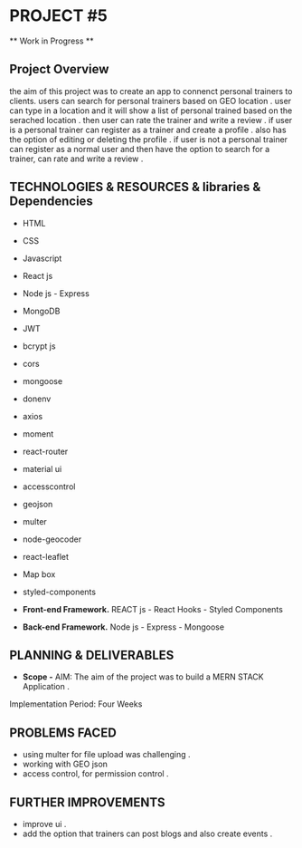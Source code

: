 # PROJECT #5

** Work in Progress **

## Project Overview

the aim of this project was to create an app to connenct personal trainers to clients. users can search for personal trainers based on GEO location .
user can type in a location and it will show a list of personal trained based on the serached location . then user can rate the trainer and write a review .
if user is a personal trainer can register as a trainer and create a profile .
also has the option of editing or deleting the profile .
if user is not a personal trainer can register as a normal user and then have the option to search for a trainer, can rate and write a review .

## TECHNOLOGIES & RESOURCES & libraries & Dependencies 

- HTML
- CSS
- Javascript
- React js
- Node js - Express
- MongoDB
- JWT
- bcrypt js
- cors
- mongoose
- donenv
- axios
- moment
- react-router
- material ui
- accesscontrol
- geojson
- multer
- node-geocoder
- react-leaflet
- Map box
- styled-components

- **Front-end Framework.** REACT js - React Hooks - Styled Components
- **Back-end Framework.** Node js - Express - Mongoose

## PLANNING & DELIVERABLES

- **Scope -** AIM: The aim of the project was to build a MERN STACK Application .

Implementation Period: Four Weeks

## PROBLEMS FACED

- using multer for file upload was challenging .
- working with GEO json
- access control, for permission control .

## FURTHER IMPROVEMENTS

- improve ui .
- add the option that trainers can post blogs and also create events .
